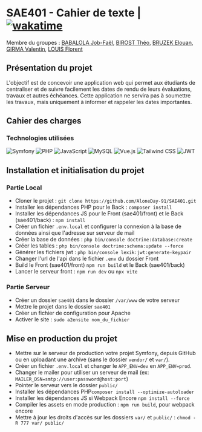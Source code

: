 # SAE401 - Cahier de texte | [![wakatime](https://wakatime.com/badge/user/655aa6eb-7c71-402f-b161-4ab28498501a/project/4bb73051-6ad3-469a-a2b2-911a73ad9be6.svg)](https://wakatime.com/badge/user/655aa6eb-7c71-402f-b161-4ab28498501a/project/4bb73051-6ad3-469a-a2b2-911a73ad9be6)
Membre du groupes : [BABALOLA Job-Faël](https://github.com/Kkeryyann), [BIROST Théo](https://github.com/TheoBirost), [BRUZEK Elouan](https://github.com/AloneDay-91), [GIRMA Valentin](https://github.com/Valgrm), [LOUIS Florent](https://github.com/Lewis3306)

## Présentation du projet

L'objectif est de concevoir une application web qui permet aux étudiants de centraliser et de suivre facilement les dates de rendu de leurs évaluations, travaux et autres échéances. Cette application ne servira pas à soumettre les travaux, mais uniquement à informer et rappeler les dates importantes.

## Cahier des charges

### Technologies utilisées
![Symfony](https://img.shields.io/badge/symfony-%23000000.svg?style=for-the-badge&logo=symfony&logoColor=white)
![PHP](https://img.shields.io/badge/php-%23777BB4.svg?style=for-the-badge&logo=php&logoColor=white)
![JavaScript](https://img.shields.io/badge/javascript-%23323330.svg?style=for-the-badge&logo=javascript&logoColor=%23F7DF1E)
![MySQL](https://img.shields.io/badge/mysql-%2300758F.svg?style=for-the-badge&logo=mysql&logoColor=white)
![Vue.js](https://img.shields.io/badge/vuejs-%2335495e.svg?style=for-the-badge&logo=vue.js&logoColor=%234FC08D)
![Tailwind CSS](https://img.shields.io/badge/tailwindcss-%2338B2AC.svg?style=for-the-badge&logo=tailwind-css&logoColor=white)
![JWT](https://img.shields.io/badge/JWT-black?style=for-the-badge&logo=JSON%20web%20tokens)

## Installation et initialisation du projet
### Partie Local
- Cloner le projet : `git clone https://github.com/AloneDay-91/SAE401.git`
- Installer les dépendances PHP pour le Back : `composer install`
- Installer les dépendances JS pour le Front (sae401/front) et le Back (sae401/back) : `npm install`
- Créer un fichier `.env.local` et configurer la connexion à la base de données ainsi que l'adresse sur serveur de mail
- Créer la base de données : `php bin/console doctrine:database:create`
- Créer les tables : `php bin/console doctrine:schema:update --force`
- Générer les fichiers jwt : `php bin/console lexik:jwt:generate-keypair`
- Changer l'url de l'api dans le fichier `.env` du dossier Front
- Build le Front (sae401/front) `npm run build` et le Back (sae401/back)
- Lancer le serveur front : `npm run dev` ou `npx vite`

### Partie Serveur
- Créer un dossier `sae401` dans le dossier `/var/www` de votre serveur
- Mettre le projet dans le dossier `sae401`
- Créer un fichier de configuration pour Apache
- Activer le site : `sudo a2ensite nom_du_fichier`

## Mise en production du projet
- Mettre sur le serveur de production votre projet Symfony, depuis GitHub ou en uploadant une archive (sans le dossier `vendor/` et `var/`).
- Créer un fichier `.env.local` et changer le `APP_ENV=dev` en `APP_ENV=prod`.
- Changer le mailer pour utiliser un serveur de mail (ex: `MAILER_DSN=smtp://user:password@host:port`)
- Pointer le serveur vers le dossier `public/`
- Installer les dépendances PHP`composer install --optimize-autoloader`
- Installer les dépendances JS si Webpack Encore `npm install --force`
- Compiler les assets en mode production : `npm run build`, pour webpack encore
- Mettre à jour les droits d'accès sur les dossiers `var/` et `public/` : `chmod -R 777 var/ public/`
